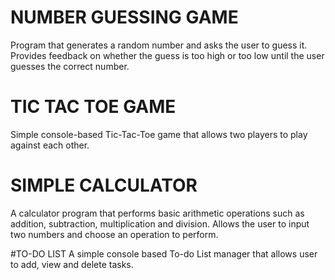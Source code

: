 # NUMBER GUESSING GAME
Program that generates a random number and asks the user to guess it. Provides feedback on whether the guess is too high or too low until the user guesses the correct number.

# TIC TAC TOE GAME
Simple console-based Tic-Tac-Toe game that allows two players to play against each other.

# SIMPLE CALCULATOR
A calculator program that performs basic arithmetic operations such as addition, subtraction, multiplication and division. Allows the user to input two numbers and choose an operation to perform.

#TO-DO LIST
A simple console based To-do List manager that allows user to add, view and delete tasks.

